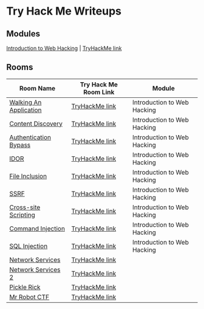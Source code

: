 # Try Hack Me Writeups

## Modules

[Introduction to Web Hacking](./intro-to-web-hacking) | [TryHackMe link](https://tryhackme.com/module/intro-to-web-hacking)  

## Rooms

| Room Name                                                               | Try Hack Me Room Link                                             | Module                      |
|-------------------------------------------------------------------------|-------------------------------------------------------------------|-----------------------------|
| [Walking An Application](./intro-to-web-hacking/walking-an-application/walking-an-application.md) | [TryHackMe link](https://tryhackme.com/room/walkinganapplication) | Introduction to Web Hacking |
| [Content Discovery](./intro-to-web-hacking/content-discovery/content-discovery.md)                | [TryHackMe link](https://tryhackme.com/room/contentdiscovery)     | Introduction to Web Hacking |
| [Authentication Bypass](./intro-to-web-hacking/authentication-bypass/authentication-bypass.md)    | [TryHackMe link](https://tryhackme.com/room/authenticationbypass) | Introduction to Web Hacking |
| [IDOR](./intro-to-web-hacking/idor/idor.md)                                                       | [TryHackMe link](https://tryhackme.com/room/idor)                 | Introduction to Web Hacking |
| [File Inclusion](./intro-to-web-hacking/file-inclusion/file-inclusion.md)                         | [TryHackMe link](https://tryhackme.com/room/fileinc)              | Introduction to Web Hacking |
| [SSRF](./intro-to-web-hacking/ssrf/ssrf.md)                                                       | [TryHackMe link](https://tryhackme.com/room/ssrfqi)               | Introduction to Web Hacking |
| [Cross-site Scripting](./intro-to-web-hacking/cross_site-scripting/cross_site-scripting.md)       | [TryHackMe link](https://tryhackme.com/room/xssgi)                | Introduction to Web Hacking |
| [Command Injection](./intro-to-web-hacking/command-injection/command-injection.md)                | [TryHackMe link](https://tryhackme.com/room/oscommandinjection)   | Introduction to Web Hacking |
| [SQL Injection](./intro-to-web-hacking/sql-injection/sql-injection.md)                            | [TryHackMe link](https://tryhackme.com/room/sqlinjectionlm)       | Introduction to Web Hacking |
| [Network Services](./network-services)                                                            | [TryHackMe link](https://tryhackme.com/room/networkservices)      |                             |
| [Network Services 2](./network-services-2)                                                        | [TryHackMe link](https://tryhackme.com/room/networkservices2)     |                             |
| [Pickle Rick](./pickle-rick)                                                                      | [TryHackMe link](https://tryhackme.com/room/picklerick)           |                             |
| [Mr Robot CTF](./mr-robot-cft/mr-robot-ctf.md)                                                    | [TryHackMe link](https://tryhackme.com/room/mrrobot)              |                             |

